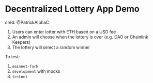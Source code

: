 # Decentralized Lottery App Demo
cred: @PatrickAlphaC

1. Users can enter lotter with ETH based on a USD fee
2. An admin will choose when the lottery is over (e.g. DAO or Chainlink Keepers)
3. The lottery will select a random winner
   
To test:

1. `mainnet-fork`
2. `development` with mocks
3. `testnet`